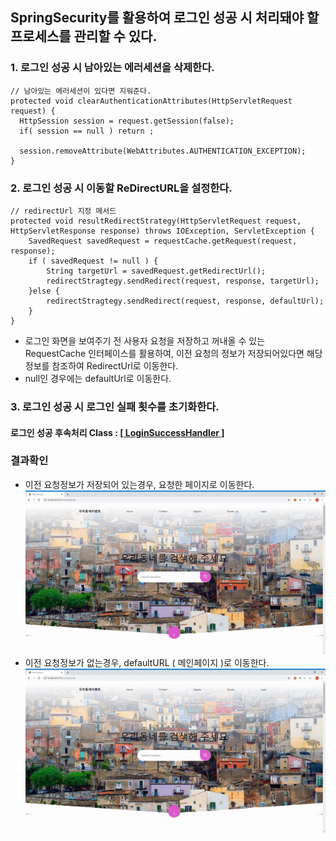 ## SpringSecurity를 활용하여 로그인 성공 시 처리돼야 할 프로세스를 관리할 수 있다.

### 1. 로그인 성공 시 남아있는 에러세션을 삭제한다.
```
// 남아있는 에러세션이 있다면 지워준다.
protected void clearAuthenticationAttributes(HttpServletRequest request) {
  HttpSession session = request.getSession(false);
  if( session == null ) return ;

  session.removeAttribute(WebAttributes.AUTHENTICATION_EXCEPTION);
}
```
### 2. 로그인 성공 시 이동할 ReDirectURL을 설정한다.
```
// redirectUrl 지정 메서드
protected void resultRedirectStrategy(HttpServletRequest request, HttpServletResponse response) throws IOException, ServletException {
	SavedRequest savedRequest = requestCache.getRequest(request, response);
	if ( savedRequest != null ) {
		String targetUrl = savedRequest.getRedirectUrl();
		redirectStragtegy.sendRedirect(request, response, targetUrl);
	}else {
		redirectStragtegy.sendRedirect(request, response, defaultUrl);
	}
}
```
- 로그인 화면을 보여주기 전 사용자 요청을 저장하고 꺼내올 수 있는 RequestCache 인터페이스를 활용하여, 이전 요청의 정보가 저장되어있다면 해당 정보를 참조하여 RedirectUrl로 이동한다.
- null인 경우에는 defaultUrl로 이동한다.

### 3. 로그인 성공 시 로그인 실패 횟수를 초기화한다.

#### 로그인 성공 후속처리 Class : [ [ LoginSuccessHandler ] ](https://github.com/Taesan94/OurNeighborhoodEvent/blob/master/src/main/java/woodong2/handler/security/LoginSuccessHandler.java)

### 결과확인

- 이전 요청정보가 저장되어 있는경우, 요청한 페이지로 이동한다.
![loginSuccess_1](../readmeSource/gif/loginSuccess_1.gif)
- 이전 요청정보가 없는경우, defaultURL ( 메인페이지 )로 이동한다.
![loginSuccess_2](../readmeSource/gif/loginSuccess_2.gif)

